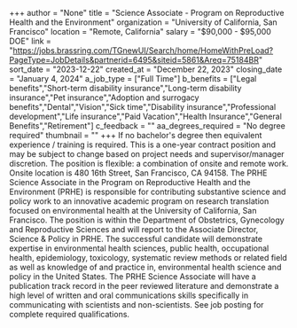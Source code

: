 +++
author = "None"
title = "Science Associate - Program on Reproductive Health and the Environment"
organization = "University of California, San Francisco"
location = "Remote, California"
salary = "$90,000 - $95,000 DOE"
link = "https://jobs.brassring.com/TGnewUI/Search/home/HomeWithPreLoad?PageType=JobDetails&partnerid=6495&siteid=5861&Areq=75184BR"
sort_date = "2023-12-22"
created_at = "December 22, 2023"
closing_date = "January 4, 2024"
a_job_type = ["Full Time"]
b_benefits = ["Legal benefits","Short-term disability insurance","Long-term disability insurance","Pet insurance","Adoption and surrogacy benefits","Dental","Vision","Sick time","Disability insurance","Professional development","Life insurance","Paid Vacation","Health Insurance","General Benefits","Retirement"]
c_feedback = ""
aa_degrees_required = "No degree required"
thumbnail = ""
+++
If no bachelor's degree then equivalent experience / training is required. This is a one-year contract position and may be subject to change based on project needs and supervisor/manager discretion. The position is flexible: a combination of onsite and remote work. Onsite location is 480 16th Street, San Francisco, CA 94158. The PRHE Science Associate in the Program on Reproductive Health and the Environment (PRHE) is responsible for contributing substantive science and policy work to an innovative academic program on research translation focused on environmental health at the University of California, San Francisco. The position is within the Department of Obstetrics, Gynecology and Reproductive Sciences and will report to the Associate Director, Science & Policy in PRHE. The successful candidate will demonstrate expertise in environmental health sciences, public health, occupational health, epidemiology, toxicology, systematic review methods or related field as well as knowledge of and practice in, environmental health science and policy in the United States. The PRHE Science Associate will have a publication track record in the peer reviewed literature and demonstrate a high level of written and oral communications skills specifically in communicating with scientists and non-scientists. See job posting for complete required qualifications.